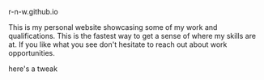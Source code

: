 r-n-w.github.io

This is my personal website showcasing some of my work and qualifications. This is the fastest way to get a sense of where my skills are at. If you like what you see don't hesitate to reach out about work opportunities.

here's a tweak